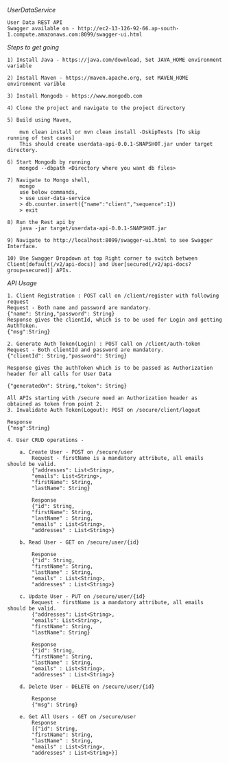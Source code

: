 *UserDataService*
	
	User Data REST API
	Swagger available on - http://ec2-13-126-92-66.ap-south-1.compute.amazonaws.com:8099/swagger-ui.html

*Steps to get going*
	
	1) Install Java - https://java.com/download, Set JAVA_HOME environment variable
	
	2) Install Maven - https://maven.apache.org, set MAVEN_HOME environment varible
	
	3) Install Mongodb - https://www.mongodb.com
		
	4) Clone the project and navigate to the project directory	
		
	5) Build using Maven,
	
		mvn clean install or mvn clean install -DskipTests [To skip running of test cases]
		This should create userdata-api-0.0.1-SNAPSHOT.jar under target directory.
		
	6) Start Mongodb by running 
		mongod --dbpath <Directory where you want db files>
	
	7) Navigate to Mongo shell, 
		mongo
		use below commands,
		> use user-data-service  
		> db.counter.insert({"name":"client","sequence":1})
		> exit
		
	8) Run the Rest api by 
		java -jar target/userdata-api-0.0.1-SNAPSHOT.jar
		
	9) Navigate to http://localhost:8099/swagger-ui.html to see Swagger Interface.
	
	10) Use Swagger Dropdown at top Right corner to switch between Client[default(/v2/api-docs)] and User[secured(/v2/api-docs?group=secured)] APIs.
	

*API Usage*

	1. Client Registration : POST call on /client/register with following request
	Request - Both name and password are mandatory.
	{"name": String,"password": String}
	Response gives the clientId, which is to be used for Login and getting AuthToken. 
	{"msg":String}

	2. Generate Auth Token(Login) : POST call on /client/auth-token
	Request - Both clientId and password are mandatory.
	{"clientId": String,"password": String}

	Response gives the authToken which is to be passed as Authorization header for all calls for User Data

	{"generatedOn": String,"token": String}
	
	All APIs starting with /secure need an Authorization header as obtained as token from point 2.
	3. Invalidate Auth Token(Logout): POST on /secure/client/logout
	
	Response 
	{"msg":String}

	4. User CRUD operations - 

		a. Create User - POST on /secure/user
			Request - firstName is a mandatory attribute, all emails should be valid.
			{"addresses": List<String>,
			"emails": List<String>,
			"firstName": String,
			"lastName": String}
		
			Response 
			{"id": String,
			"firstName": String,
			"lastName" : String,
			"emails" : List<String>,
			"addresses" : List<String>}
	
		b. Read User - GET on /secure/user/{id}
		
			Response 
			{"id": String,
			"firstName": String,
			"lastName" : String,
			"emails" : List<String>,
			"addresses" : List<String>}
	
		c. Update User - PUT on /secure/user/{id}
			Request - firstName is a mandatory attribute, all emails should be valid.
			{"addresses": List<String>,
			"emails": List<String>,
			"firstName": String,
			"lastName": String}
		
			Response 
			{"id": String,
			"firstName": String,
			"lastName" : String,
			"emails" : List<String>,
			"addresses" : List<String>}
	
		d. Delete User - DELETE on /secure/user/{id}
		
			Response 
			{"msg": String}
	
		e. Get All Users - GET on /secure/user
			Response
			[{"id": String,
			"firstName": String,
			"lastName" : String,
			"emails" : List<String>,
			"addresses" : List<String>}]
	
	

